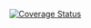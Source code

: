 [![Coverage Status](https://coveralls.io/repos/github/flaviogf/artifact_dd27e34/badge.svg?branch=chore/add-coverage)](https://coveralls.io/github/flaviogf/artifact_dd27e34?branch=chore/add-coverage)
